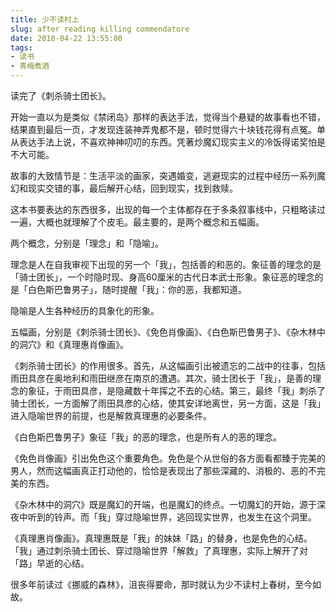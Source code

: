 ```yaml
---
title: 少不读村上
slug: after reading killing commendatore
date: 2018-04-22 13:55:00
tags:
- 读书
- 青梅煮酒
---
```

读完了《刺杀骑士团长》。

开始一直以为是类似《禁闭岛》那样的表达手法，觉得当个悬疑的故事看也不错，结果直到最后一页，才发现连装神弄鬼都不是，顿时觉得六十块钱花得有点冤。单从表达手法上说，不喜欢神神叨叨的东西。凭著炒魔幻现实主义的冷饭得诺奖怕是不大可能。

故事的大致情节是：生活平淡的画家，突遇婚变，逃避现实的过程中经历一系列魔幻和现实交错的事，最后解开心结，回到现实，找到救赎。

这本书要表达的东西很多，出现的每一个主体都存在于多条叙事线中，只粗略读过一遍，大概也就理解了个皮毛。最主要的，是两个概念和五幅画。

两个概念，分别是「理念」和「隐喻」。

理念是人在自我审视下出现的另一个「我」，包括善的和恶的。象征善的理念的是「骑士团长」，一个时隐时现、身高60厘米的古代日本武士形象。象征恶的理念的是「白色斯巴鲁男子」，随时提醒「我」：你的恶，我都知道。

隐喻是人生各种经历的具象化的形象。

五幅画，分别是《刺杀骑士团长》、《免色肖像画》、《白色斯巴鲁男子》、《杂木林中的洞穴》和《真理惠肖像画》。

《刺杀骑士团长》的作用很多。首先，从这幅画引出被遗忘的二战中的往事，包括雨田具彦在奥地利和雨田继彦在南京的遭遇。其次，骑士团长于「我」，是善的理念的象征，于雨田具彦，是隐藏数十年挥之不去的心结。第三，最终「我」刺杀了骑士团长，一方面解了雨田具彦的心结，使其安详地离世，另一方面，这是「我」进入隐喻世界的前提，也是解救真理惠的必要条件。

《白色斯巴鲁男子》象征「我」的恶的理念，也是所有人的恶的理念。

《免色肖像画》引出免色这个重要角色。免色是个从世俗的各方面看都臻于完美的男人，然而这幅画真正打动他的，恰恰是表现出了那些深藏的、消极的、恶的不完美的东西。

《杂木林中的洞穴》既是魔幻的开端，也是魔幻的终点。一切魔幻的开始，源于深夜中听到的铃声。而「我」穿过隐喻世界，逃回现实世界，也发生在这个洞里。

《真理惠肖像画》。真理惠既是「我」的妹妹「路」的替身，也是免色的心结。「我」通过刺杀骑士团长、穿过隐喻世界「解救」了真理惠，实际上解开了对「路」早逝的心结。

很多年前读过《挪威的森林》，沮丧得要命，那时就认为少不读村上春树，至今如故。

